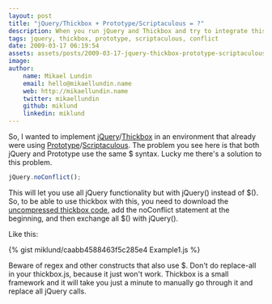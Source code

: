 ```yaml
---
layout: post
title: "jQuery/Thickbox + Prototype/Scriptaculous = ?"
description: When you run jQuery and Thickbox and try to integrate this with Prototype and Scriptacolous you will run into problems. You can actually make sure they don't conflict. Here's how.
tags: jquery, thickbox, prototype, scriptaculous, conflict
date: 2009-03-17 06:19:54
assets: assets/posts/2009-03-17-jquery-thickbox-prototype-scriptaculous
image: 
author: 
    name: Mikael Lundin
    email: hello@mikaellundin.name 
    web: http://mikaellundin.name
    twitter: mikaellundin
    github: miklund
    linkedin: miklund                    
---
```


So, I wanted to implement [jQuery](http://jquery.com/)/[Thickbox](http://jquery.com/demo/thickbox/) in an environment that already were using [Prototype](http://www.prototypejs.org/)/[Scriptaculous](http://script.aculo.us/). The problem you see here is that both jQuery and Prototype use the same $ syntax. Lucky me there's a solution to this problem.

```javascript
jQuery.noConflict();
```

This will let you use all jQuery functionality but with jQuery() instead of $(). So, to be able to use thickbox with this, you need to download the [uncompressed thickbox code](http://jquery.com/demo/thickbox/thickbox-code/thickbox.js), add the noConflict statement at the beginning, and then exchange all $() with jQuery().

Like this:

{% gist miklund/caabb4588463f5c285e4 Example1.js %}

Beware of regex and other constructs that also use $. Don't do replace-all in your thickbox.js, because it just won't work. Thickbox is a small framework and it will take you just a minute to manually go through it and replace all jQuery calls.
